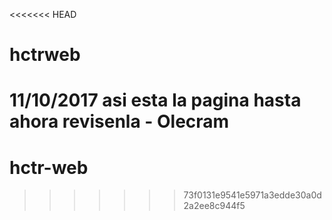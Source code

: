 <<<<<<< HEAD
# hctrweb
11/10/2017
asi esta la pagina hasta ahora revisenla -  Olecram
=======
# hctr-web
>>>>>>> 73f0131e9541e5971a3edde30a0d2a2ee8c944f5
